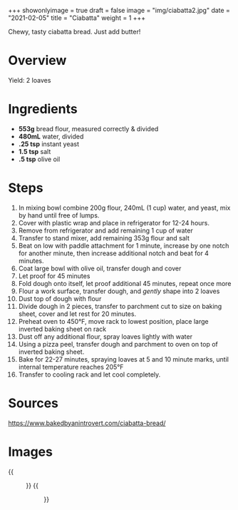 +++
showonlyimage = true
draft = false
image = "img/ciabatta2.jpg"
date = "2021-02-05"
title = "Ciabatta"
weight = 1
+++

Chewy, tasty ciabatta bread. Just add butter!
<!--more-->

# Overview

Yield: 2 loaves

# Ingredients

* **553g** bread flour, measured correctly & divided
* **480mL** water, divided
* **.25 tsp** instant yeast
* **1.5 tsp** salt
* **.5 tsp** olive oil

# Steps
1. In mixing bowl combine 200g flour, 240mL (1 cup) water, and yeast, mix by hand until free of lumps.
2. Cover with plastic wrap and place in refrigerator for 12-24 hours.
3. Remove from refrigerator and add remaining 1 cup of water
4. Transfer to stand mixer, add remaining 353g flour and salt
5. Beat on low with paddle attachment for 1 minute, increase by one notch for another minute, then increase additional notch and beat for 4 minutes.
6. Coat large bowl with olive oil, transfer dough and cover
7. Let proof for 45 minutes
8. Fold dough onto itself, let proof additional 45 minutes, repeat once more
9. Flour a work surface, transfer dough, and *gently* shape into 2 loaves
10. Dust top of dough with flour
11. Divide dough in 2 pieces, transfer to parchment cut to size on baking sheet, cover and let rest for 20 minutes.
12. Preheat oven to 450&deg;F, move rack to lowest position, place large inverted baking sheet on rack
13. Dust off any additional flour, spray loaves lightly with water
14. Using a pizza peel, transfer dough and parchment to oven on top of inverted baking sheet.
15. Bake for 22-27 minutes, spraying loaves at 5 and 10 minute marks, until internal temperature reaches 205&deg;F
16. Transfer to cooling rack and let cool completely.

# Sources
https://www.bakedbyanintrovert.com/ciabatta-bread/

# Images
{{<figure src="/img/ciabatta1.jpg" link="/img/ciabatta1.jpg" alt="ciabatta1" height="300px">}}
{{<figure src="/img/ciabatta2.jpg" link="/img/ciabatta2.jpg" alt="ciabatta2" height="300px">}}

